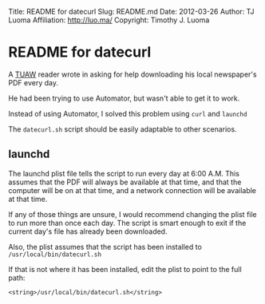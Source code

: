 Title:	README for datecurl
Slug:	README.md
Date:	2012-03-26
Author:	TJ Luoma
Affiliation:	http://luo.ma/
Copyright:	Timothy J. Luoma


# README for datecurl #

A [TUAW](http://tuaw.com) reader wrote in asking for help downloading his local newspaper's PDF every day.

He had been trying to use Automator, but wasn't able to get it to work.

Instead of using Automator, I solved this problem using `curl` and `launchd`

The `datecurl.sh` script should be easily adaptable to other scenarios.

## launchd

The launchd plist file tells the script to run every day at 6:00 A.M. This assumes that the PDF will always be available at that time, and that the computer will be on at that time, and a network connection will be available at that time.

If any of those things are unsure, I would recommend changing the plist file to run more than once each day. The script is smart enough to exit if the current day's file has already been downloaded.


Also, the plist assumes that the script has been installed to `/usr/local/bin/datecurl.sh`

If that is not where it has been installed, edit the plist to point to the full path:

	<string>/usr/local/bin/datecurl.sh</string>
